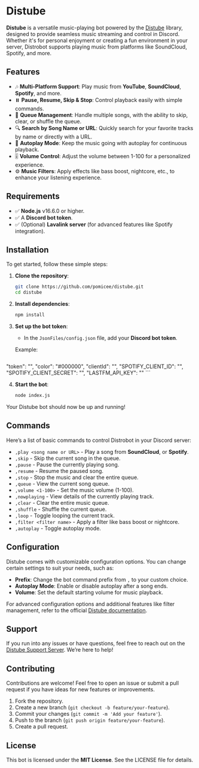 # Distube

**Distube** is a versatile music-playing bot powered by the [Distube](https://www.npmjs.com/package/distube) library, designed to provide seamless music streaming and control in Discord. Whether it's for personal enjoyment or creating a fun environment in your server, Distrobot supports playing music from platforms like SoundCloud, Spotify, and more.

## Features

- 🎶 **Multi-Platform Support**: Play music from **YouTube**, **SoundCloud**, **Spotify**, and more.
- ⏸️ **Pause, Resume, Skip & Stop**: Control playback easily with simple commands.
- 📜 **Queue Management**: Handle multiple songs, with the ability to skip, clear, or shuffle the queue.
- 🔍 **Search by Song Name or URL**: Quickly search for your favorite tracks by name or directly with a URL.
- 🔁 **Autoplay Mode**: Keep the music going with autoplay for continuous playback.
- 🎚️ **Volume Control**: Adjust the volume between 1-100 for a personalized experience.
- ⚙️ **Music Filters**: Apply effects like bass boost, nightcore, etc., to enhance your listening experience.

## Requirements

- ✅ **Node.js** v16.6.0 or higher.
- ✅ A **Discord bot token**.
- ✅ (Optional) **Lavalink server** (for advanced features like Spotify integration).

## Installation

To get started, follow these simple steps:

1. **Clone the repository**:

    ```bash
    git clone https://github.com/pomicee/distube.git
    cd distube
    ```

2. **Install dependencies**:

    ```bash
    npm install
    ```

3. **Set up the bot token**: 
    - In the `JsonFiles/config.json` file, add your **Discord bot token**.
    
    Example:
    ```json
  "token": "",
  "color": "#000000",
  "clientId": "",
  "SPOTIFY_CLIENT_ID": "",
  "SPOTIFY_CLIENT_SECRET": "",
  "LASTFM_API_KEY": ""
    ```

4. **Start the bot**:

    ```bash
    node index.js
    ```

Your Distube bot should now be up and running!

## Commands

Here’s a list of basic commands to control Distrobot in your Discord server:

- `,play <song name or URL>` - Play a song from **SoundCloud**, or **Spotify**.
- `,skip` - Skip the current song in the queue.
- `,pause` - Pause the currently playing song.
- `,resume` - Resume the paused song.
- `,stop` - Stop the music and clear the entire queue.
- `,queue` - View the current song queue.
- `,volume <1-100>` - Set the music volume (1-100).
- `,nowplaying` - View details of the currently playing track.
- `,clear` - Clear the entire music queue.
- `,shuffle` - Shuffle the current queue.
- `,loop` - Toggle looping the current track.
- `,filter <filter name>` - Apply a filter like bass boost or nightcore.
- `,autoplay` - Toggle autoplay mode.

## Configuration

Distube comes with customizable configuration options. You can change certain settings to suit your needs, such as:

- **Prefix**: Change the bot command prefix from `,` to your custom choice.
- **Autoplay Mode**: Enable or disable autoplay after a song ends.
- **Volume**: Set the default starting volume for music playback.

For advanced configuration options and additional features like filter management, refer to the official [Distube documentation](https://github.com/skick1234/DisTube/wiki).

## Support

If you run into any issues or have questions, feel free to reach out on the [Distube Support Server](https://discord.gg/feaDd9h). We’re here to help!

## Contributing

Contributions are welcome! Feel free to open an issue or submit a pull request if you have ideas for new features or improvements.

1. Fork the repository.
2. Create a new branch (`git checkout -b feature/your-feature`).
3. Commit your changes (`git commit -m 'Add your feature'`).
4. Push to the branch (`git push origin feature/your-feature`).
5. Create a pull request.

## License

This bot is licensed under the **MIT License**. See the LICENSE file for details.
